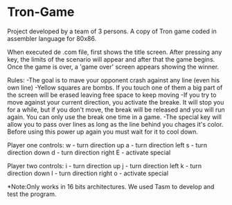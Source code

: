 # Tron-Game
Project developed by a team of 3 persons. A copy of Tron game coded in assembler language for 80x86.

When executed de .com file, first shows the title screen. After pressing any key, the limits of the scenario will
appear and after that the game begins. Once the game is over, a 'game over' screen appears showing the winner.

Rules:
-The goal is to mave your opponent crash against any line (even his own line)
-Yellow squares are bombs. If you touch one of them a big part of the screen will be erased leaving free space to 
 keep moving
-If you try to move against your current direction, you activate the breake. It will stop you for a while, but if 
 you don't move, the break will be released and you will run again. You can only use the break one time in a game.
-The special key will allow you to pass over lines as long as the line behind you chages it's color. Before using 
 this power up again you must wait for it to cool down.

Player one controls:
w - turn direction up
a - turn direction left
s - turn direction down
d - turn direction right
E - activate special

Player two controls:
i - turn direction up
j - turn direction left
k - turn direction down
l - turn direction right
o - activate special

*Note:Only works in 16 bits architectures. We used Tasm to develop and test the program.
